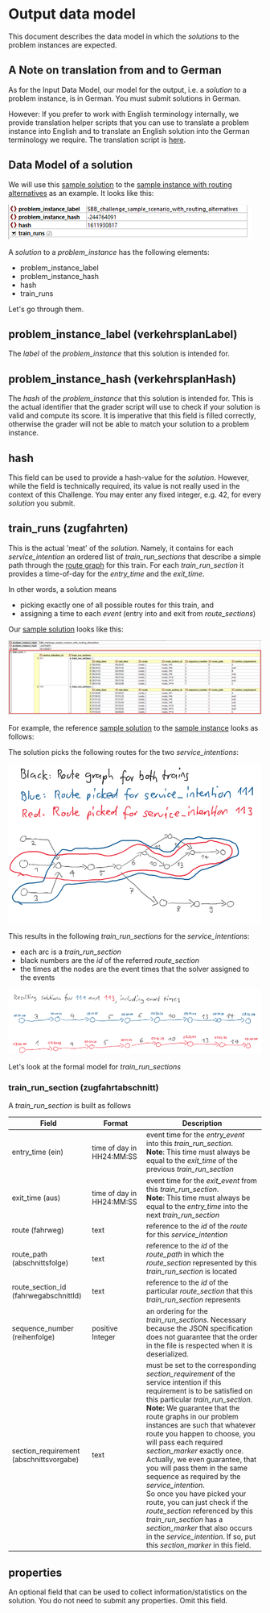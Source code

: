 # Output data model
This document describes the data model in which the _solutions_ to the problem instances are expected.

## A Note on translation from and to German
As for the Input Data Model, our model for the output, i.e. a _solution_ to a problem instance, is in German. You must submit solutions in German.

However: If you prefer to work with English terminology internally, we provide translation helper scripts that you can use to translate a problem instance into English and to translate an English solution into the German terminology we require. The translation script is [here](utils/translate.py).

## Data Model of a solution

We will use this [sample solution](sample_files/sample_scenario_with_routing_alternatives_solution.json) to the [sample instance with routing alternatives](sample_files/sample_scenario_with_routing_alternatives.json) as an example. It looks like this:

![](documentation/img/solution_JSON_toplevel.png)

A _solution_ to a _problem_instance_ has the following elements:
* problem_instance_label 
* problem_instance_hash
* hash
* train_runs

Let's go through them. 

## problem_instance_label (verkehrsplanLabel)
The _label_ of the _problem_instance_ that this solution is intended for.

## problem_instance_hash (verkehrsplanHash)
The _hash_ of the _problem_instance_ that this solution is intended for. This is the actual identifier that the grader script will use to check if your solution is valid and compute its score. It is imperative that this field is filled correctly, otherwise the grader will not be able to match your solution to a problem instance.

## hash
This field can be used to provide a hash-value for the _solution_. However, while the field is technically required, its value is not really used in the context of this Challenge. You may enter any fixed integer, e.g. 42, for every _solution_ you submit.

## train_runs (zugfahrten)
This is the actual 'meat' of the _solution_. Namely, it contains for each _service_intention_ an ordered list of _train_run_sections_ that describe a simple path through the [route graph](input_data_model.md#routes) for this train. For each _train_run_section_ it provides a time-of-day for the _entry_time_ and the _exit_time_.

In other words, a solution means
* picking exactly one of all possible routes for this train, and
* assigning a time to each _event_ (entry into and exit from _route_sections_)

Our [sample solution](sample_files/sample_scenario_with_routing_alternatives_solution.json) looks like this:

![](documentation/img/solution_JSON_train_run_sections.png)

For example, the reference [sample solution](sample_files/sample_scenario_with_routing_alternatives_solution.json) to the [sample instance](sample_files/sample_scenario_with_routing_alternatives.json) looks as follows:

The solution picks the following routes for the two _service_intentions_:

![](documentation/img/solution_routes.png)

This results in the following _train_run_sections_ for the _service_intentions_:

* each arc is a _train_run_section_
* black numbers are the _id_ of the referred _route_section_
* the times at the nodes are the event times that the solver assigned to the events

![](documentation/img/solution_sections_and_times.png)

Let's look at the formal model for _train_run_sections_

### train_run_section (zugfahrtabschnitt)
A _train_run_section_ is built as follows

| Field                                                                                         | Format                            | Description    |
| -------------     |-------------      | -----         |
| entry_time (ein)   | time of day in HH24:MM:SS                         | event time for the _entry_event_ into this _train_run_section_. <br>__Note__: This time must always be equal to the _exit_time_ of the previous _train_run_section_    |
| exit_time (aus)   | time of day in HH24:MM:SS                         | event time for the _exit_event_ from this _train_run_section_. <br>__Note__: This time must always be equal to the _entry_time_ into the next _train_run_section_    |
| route (fahrweg)   | text                         | reference to the _id_ of the _route_ for this _service_intention_ |
| route_path (abschnittsfolge)   | text                         | reference to the _id_ of the _route_path_ in which the _route_section_ represented by this _train_run_section_ is located |
| route_section_id (fahrwegabschnittId)   | text                         | reference to the _id_ of the particular _route_section_ that this _train_run_section_ represents |
| sequence_number (reihenfolge)   | positive Integer                         | an ordering for the _train_run_sections_. Necessary because the JSON specification does not guarantee that the order in the file is respected when it is deserialized. |
| section_requirement (abschnittsvorgabe)   | text                         | must be set to the corresponding _section_requirement_ of the service intention if this requirement is to be satisfied on this particular _train_run_section_. <br> __Note:__  We guarantee that the route graphs in our problem instances are such that whatever route you happen to choose, you will pass each required _section_marker_ exactly once. Actually, we even guarantee, that you will pass them in the same sequence as required by the _service_intention_. <br>So once you have picked your route, you can just check if the _route_section_ referenced by this _train_run_section_ has a _section_marker_ that also occurs in the _service_intention_. If so, put this _section_marker_ in this field.

## properties
An optional field that can be used to collect information/statistics on the solution. You do not need to submit any properties. Omit this field.